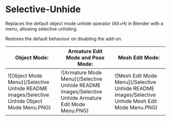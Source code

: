 # Selective-Unhide
Replaces the default object mode unhide operator (Alt+H) in Blender with a menu, allowing selective unhiding.

Restores the default behaviour on disabling the add-on.

| **Object Mode:**  | **Armature Edit Mode and Pose Mode:** | **Mesh Edit Mode:** |
| ------------- | ------------- | ------------- |
| ![Object Mode Menu](/Selective Unhide README images/Selective Unhide Object Mode Menu.PNG) | ![Armature Mode Menu](/Selective Unhide README images/Selective Unhide Armature Edit Mode Menu.PNG)  | ![Mesh Edit Mode Menu](/Selective Unhide README images/Selective Unhide Mesh Edit Mode Menu.PNG) |



  





